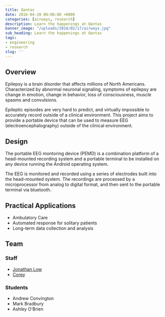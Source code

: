 ```yaml
---
title: Qantas
date: 2016-04-20 00:00:00 +0000
categories: [airways, research]
description: Learn the happenings at Qantas
banner_image: "/uploads/2018/02/17/airways.jpg"
sub_heading: Learn the happenings at Qantas
tags:
- engineering
- research
slug: ''
---
```


## Overview

Epilepsy is a brain disorder that affects millions of North Americans. Characterized by abnormal neuronal signaling, symptoms of epilepsy are change in emotion, change in behavior, loss of consciousness, muscle spasms and convulsions.  

Epileptic episodes are very hard to predict, and virtually impossible to accurately record outside of a clinical environment. This project aims to provide a portable device that can be used to measure EEG (electroencephalography) outside of the clinical environment.

## Design
The portable EEG montoring device (PEMD) is a combination platform of a head-mounted recording system and a portable terminal to be installed on any device running the Android operating system.

The EEG is monitored and recorded using a series of electrodes built into the head-mounted system. The recordings are processed by a microprocessor from analog to digital format, and then sent to the portable terminal via bluetooth.

## Practical Applications
- Ambulatory Care
- Automated response for solitary patients
- Long-term data collection and analysis

## Team

### Staff
- [Jonathan Low](/belkirk-jekyll-demo/about/kellie-brewer/)
- [Corey](/belkirk-jekyll-demo/about/mary-ann-macswain/)

### Students
- Andrew Convington
- Mark Bradbury
- Ashley O'Brien
